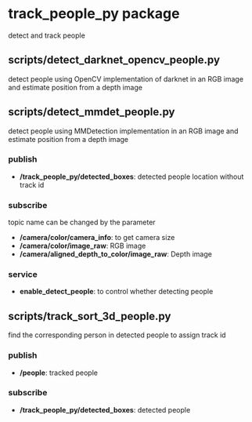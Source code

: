 # track_people_py package

detect and track people

## scripts/detect_darknet_opencv_people.py

detect people using OpenCV implementation of darknet in an RGB image and estimate position from a depth image

## scripts/detect_mmdet_people.py

detect people using MMDetection implementation in an RGB image and estimate position from a depth image

### publish
- **/track_people_py/detected_boxes**: detected people location without track id

### subscribe
topic name can be changed by the parameter

- **/camera/color/camera_info**: to get camera size
- **/camera/color/image_raw**: RGB image
- **/camera/aligned_depth_to_color/image_raw**: Depth image

### service
- **enable_detect_people**: to control whether detecting people


## scripts/track_sort_3d_people.py

find the corresponding person in detected people to assign track id

### publish
- **/people**: tracked people

### subscribe
- **/track_people_py/detected_boxes**: detected people

